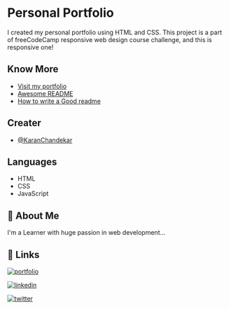 # Personal Portfolio

I created my personal portfolio using HTML and CSS. This project is a part of freeCodeCamp responsive web design course challenge, and this is responsive one!

## Know More

- [Visit my portfolio](https://portfolio-me-karanchandekar.vercel.app/)
- [Awesome README](https://github.com/matiassingers/awesome-readme)
- [How to write a Good readme](https://bulldogjob.com/news/449-how-to-write-a-good-readme-for-your-github-project)

## Creater

- [@KaranChandekar](https://github.com/KaranChandekar)

## Languages

- HTML
- CSS
- JavaScript

## 🚀 About Me

I'm a Learner with huge passion in web development...

## 🔗 Links

[![portfolio](https://img.shields.io/badge/my_portfolio-000?style=for-the-badge&logo=ko-fi&logoColor=white)](https://portfolio-me-karanchandekar.vercel.app/)

[![linkedin](https://img.shields.io/badge/linkedin-0A66C2?style=for-the-badge&logo=linkedin&logoColor=white)](https://www.linkedin.com/in/karan-chandekar-a87263219/)

[![twitter](https://img.shields.io/badge/twitter-1DA1F2?style=for-the-badge&logo=twitter&logoColor=white)](https://twitter.com/karanchandekar1)
